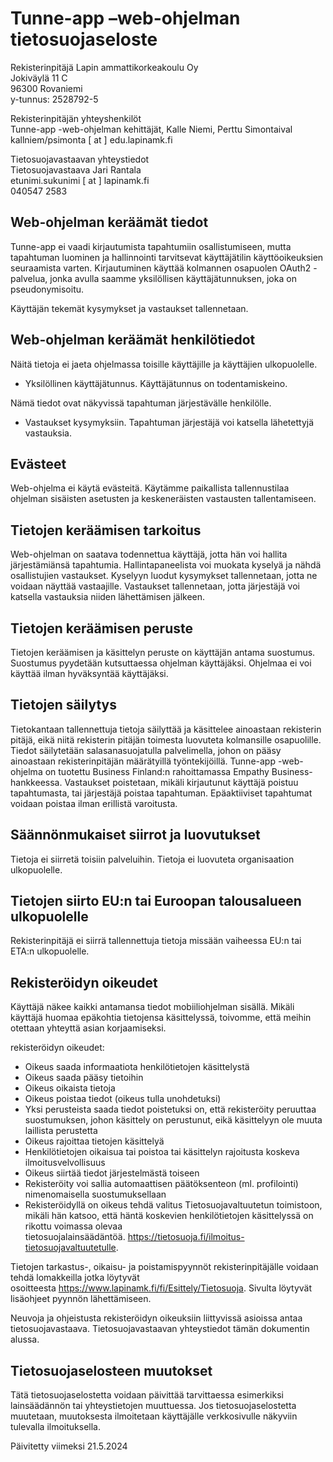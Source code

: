 # Tunne-app –web-ohjelman tietosuojaseloste

Rekisterinpitäjä Lapin ammattikorkeakoulu Oy  
Jokiväylä 11 C  
96300 Rovaniemi  
y-tunnus: 2528792-5

Rekisterinpitäjän yhteyshenkilöt  
Tunne-app -web-ohjelman kehittäjät, Kalle Niemi, Perttu Simontaival  
kallniem/psimonta [ at ] edu.lapinamk.fi  

Tietosuojavastaavan yhteystiedot  
Tietosuojavastaava Jari Rantala  
etunimi.sukunimi [ at ] lapinamk.fi  
040547 2583

## Web-ohjelman keräämät tiedot

Tunne-app ei vaadi kirjautumista tapahtumiin osallistumiseen, mutta tapahtuman luominen ja hallinnointi tarvitsevat käyttäjätilin käyttöoikeuksien seuraamista varten. Kirjautuminen käyttää kolmannen osapuolen OAuth2 -palvelua, jonka avulla saamme yksilöllisen käyttäjätunnuksen, joka on pseudonymisoitu.  

Käyttäjän tekemät kysymykset ja vastaukset tallennetaan.  

## Web-ohjelman keräämät henkilötiedot

Näitä tietoja ei jaeta ohjelmassa toisille käyttäjille ja käyttäjien ulkopuolelle.

- Yksilöllinen käyttäjätunnus. Käyttäjätunnus on todentamiskeino.
  
Nämä tiedot ovat näkyvissä tapahtuman järjestävälle henkilölle.

- Vastaukset kysymyksiin. Tapahtuman järjestäjä voi katsella lähetettyjä vastauksia.

## Evästeet

Web-ohjelma ei käytä evästeitä. Käytämme paikallista tallennustilaa ohjelman sisäisten asetusten ja keskeneräisten vastausten tallentamiseen.

## Tietojen keräämisen tarkoitus

Web-ohjelman on saatava todennettua käyttäjä, jotta hän voi hallita järjestämiänsä tapahtumia. Hallintapaneelista voi muokata kyselyä ja nähdä osallistujien vastaukset. Kyselyyn luodut kysymykset tallennetaan, jotta ne voidaan näyttää vastaajille. Vastaukset tallennetaan, jotta järjestäjä voi katsella vastauksia niiden lähettämisen jälkeen.

## Tietojen keräämisen peruste

Tietojen keräämisen ja käsittelyn peruste on käyttäjän antama suostumus. Suostumus pyydetään kutsuttaessa ohjelman käyttäjäksi. Ohjelmaa ei voi käyttää ilman hyväksyntää käyttäjäksi.

## Tietojen säilytys

Tietokantaan tallennettuja tietoja säilyttää ja käsittelee ainoastaan rekisterin pitäjä, eikä niitä rekisterin pitäjän toimesta luovuteta kolmansille osapuolille. Tiedot säilytetään salasanasuojatulla palvelimella, johon on pääsy ainoastaan rekisterinpitäjän määrätyillä työntekijöillä. Tunne-app -web-ohjelma on tuotettu Business Finland:n rahoittamassa Empathy Business-hankkeessa. Vastaukset poistetaan, mikäli kirjautunut käyttäjä poistuu tapahtumasta, tai järjestäjä poistaa tapahtuman. Epäaktiiviset tapahtumat voidaan poistaa ilman erillistä varoitusta.

## Säännönmukaiset siirrot ja luovutukset

Tietoja ei siirretä toisiin palveluihin. Tietoja ei luovuteta organisaation ulkopuolelle.

## Tietojen siirto EU:n tai Euroopan talousalueen ulkopuolelle

Rekisterinpitäjä ei siirrä tallennettuja tietoja missään vaiheessa EU:n tai ETA:n ulkopuolelle.

## Rekisteröidyn oikeudet

Käyttäjä näkee kaikki antamansa tiedot mobiiliohjelman sisällä. Mikäli käyttäjä huomaa epäkohtia tietojensa käsittelyssä, toivomme, että meihin otettaan yhteyttä asian korjaamiseksi.

rekisteröidyn oikeudet:

- Oikeus saada informaatiota henkilötietojen käsittelystä
- Oikeus saada pääsy tietoihin
- Oikeus oikaista tietoja
- Oikeus poistaa tiedot (oikeus tulla unohdetuksi)
- Yksi perusteista saada tiedot poistetuksi on, että rekisteröity peruuttaa suostumuksen, johon käsittely on perustunut, eikä käsittelyyn ole muuta laillista perustetta
- Oikeus rajoittaa tietojen käsittelyä
- Henkilötietojen oikaisua tai poistoa tai käsittelyn rajoitusta koskeva ilmoitusvelvollisuus
- Oikeus siirtää tiedot järjestelmästä toiseen
- Rekisteröity voi sallia automaattisen päätöksenteon (ml. profilointi) nimenomaisella suostumuksellaan
- Rekisteröidyllä on oikeus tehdä valitus Tietosuojavaltuutetun toimistoon, mikäli hän katsoo, että häntä koskevien henkilötietojen käsittelyssä on rikottu voimassa olevaa tietosuojalainsäädäntöä. https://tietosuoja.fi/ilmoitus-tietosuojavaltuutetulle.

Tietojen tarkastus-, oikaisu- ja poistamispyynnöt rekisterinpitäjälle voidaan tehdä lomakkeilla jotka löytyvät osoitteesta https://www.lapinamk.fi/fi/Esittely/Tietosuoja. Sivulta löytyvät lisäohjeet pyynnön lähettämiseen.

Neuvoja ja ohjeistusta rekisteröidyn oikeuksiin liittyvissä asioissa antaa tietosuojavastaava. Tietosuojavastaavan yhteystiedot tämän dokumentin alussa.

## Tietosuojaselosteen muutokset

Tätä tietosuojaselostetta voidaan päivittää tarvittaessa esimerkiksi lainsäädännön tai yhteystietojen muuttuessa. Jos tietosuojaselostetta muutetaan, muutoksesta ilmoitetaan käyttäjälle verkkosivulle näkyviin tulevalla ilmoituksella.

Päivitetty viimeksi 21.5.2024